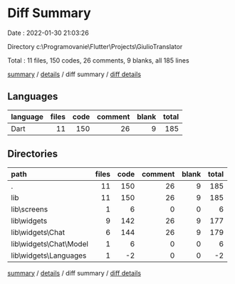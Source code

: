 # Diff Summary

Date : 2022-01-30 21:03:26

Directory c:\Programovanie\Flutter\Projects\GiulioTranslator

Total : 11 files,  150 codes, 26 comments, 9 blanks, all 185 lines

[summary](results.md) / [details](details.md) / diff summary / [diff details](diff-details.md)

## Languages
| language | files | code | comment | blank | total |
| :--- | ---: | ---: | ---: | ---: | ---: |
| Dart | 11 | 150 | 26 | 9 | 185 |

## Directories
| path | files | code | comment | blank | total |
| :--- | ---: | ---: | ---: | ---: | ---: |
| . | 11 | 150 | 26 | 9 | 185 |
| lib | 11 | 150 | 26 | 9 | 185 |
| lib\screens | 1 | 6 | 0 | 0 | 6 |
| lib\widgets | 9 | 142 | 26 | 9 | 177 |
| lib\widgets\Chat | 6 | 144 | 26 | 9 | 179 |
| lib\widgets\Chat\Model | 1 | 6 | 0 | 0 | 6 |
| lib\widgets\Languages | 1 | -2 | 0 | 0 | -2 |

[summary](results.md) / [details](details.md) / diff summary / [diff details](diff-details.md)